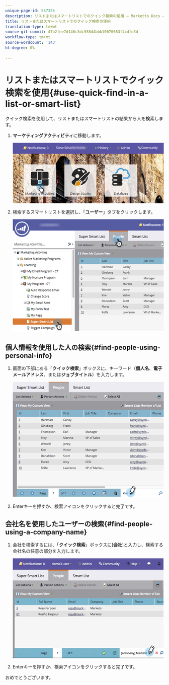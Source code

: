 ```yaml
---
unique-page-id: 557326
description: リストまたはスマートリストでのクイック検索の使用 — Marketto Docs — 製品ドキュメント
title: リストまたはスマートリストでのクイック検索の使用
translation-type: tm+mt
source-git-commit: 47b2fee7d146c3dc558d4bbb10070683f4cdfd3d
workflow-type: tm+mt
source-wordcount: '143'
ht-degree: 0%

---
```



# リストまたはスマートリストでクイック検索を使用{#use-quick-find-in-a-list-or-smart-list}

クイック検索を使用して、リストまたはスマートリストの結果から人を検索します。

1. **マーケティングアクティビティ**&#x200B;に移動します。

   ![](assets/login-marketing-activities.png)

1. 検索するスマートリストを選択し、「**ユーザー**」タブをクリックします。

   ![](assets/smartlistpeople.png)

## 個人情報を使用した人の検索{#find-people-using-personal-info}

1. 画面の下部にある「**クイック検索**」ボックスに、キーワード（**個人名**、**電子メールアドレス**、または&#x200B;**ジョブタイトル**）を入力します。

   ![](assets/searchpeople.png)

1. Enterキーを押すか、検索アイコンをクリックすると完了です。

## 会社名を使用したユーザーの検索{#find-people-using-a-company-name}

1. 会社を検索するには、「**クイック検索**」ボックスに&#x200B;[**会社**]&#x200B;と入力し、検索する会社名の任意の部分を入力します。

   ![](assets/supersmartlistsearch.jpg)

1. Enterキーを押すか、検索アイコンをクリックすると完了です。

おめでとうございます。
